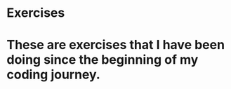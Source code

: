 <h1/>Exercises<h1>

These are exercises that I have been doing since the beginning of my coding journey.
